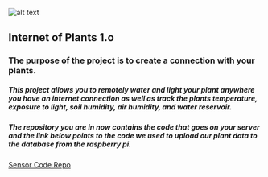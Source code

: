 ![alt text](/public/assets/images/info1.png "Logo Title Text 1")

## Internet of Plants 1.o
### The purpose of the project is to create a connection with your plants.

##### This project allows you to remotely water and light your plant anywhere you have an internet connection as well as track the plants temperature, exposure to light, soil humidity, air humidity, and water reservoir.

##### The repository you are in now contains the code that goes on your server and the link below points to the code we used to upload our plant data to the database from the raspberry pi.


[Sensor Code Repo](https://github.com/tstorti/noodle-sensor "sensor code repository")
